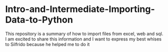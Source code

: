 # Intro-and-Intermediate-Importing-Data-to-Python
This repository is a summary of how to import files from excel, web and sql. I am excited to share this information and I want to express my best whises to Silfrido because he helped me to do it
